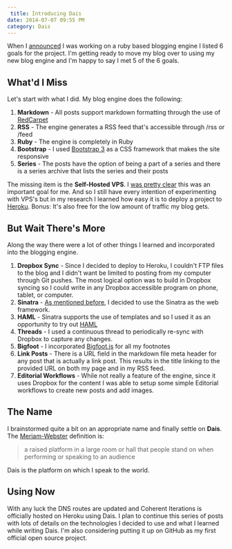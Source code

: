 ```yaml
---
 title: Introducing Dais
date: 2014-07-07 09:55 PM
category: Dais
---
```


When I [announced](/2014/05/20/web-project-ruby-blog) I was working on a ruby based blogging engine I listed 6 goals for the project. I'm getting ready to move my blog over to using my new blog engine and I'm happy to say I met 5 of the 6 goals.

## What'd I Miss
Let's start with what I did. My blog engine does the following:

1. **Markdown** - All posts support markdown formatting through the use of [RedCarpet](https://github.com/vmg/redcarpet)
2. **RSS** - The engine generates a RSS feed that's accessible through /rss or /feed
3. **Ruby** - The engine is completely in Ruby
4. **Bootstrap** - I used [Bootstrap 3](http://getbootstrap.com/) as a CSS framework that makes the site responsive
5. **Series** - The posts have the option of being a part of a series and there is a series archive that lists the series and their posts

The missing item is the **Self-Hosted VPS**. I [was pretty clear](/2014/05/26/ruby-project-conscious-decisions) this was an important goal for me. And so I still have every intention of experimenting with VPS's but in my research I learned how easy it is to deploy a project to [Heroku](https://www.heroku.com/).  Bonus: It's also free for the low amount of traffic my blog gets.

## But Wait There's More

Along the way there were a lot of other things I learned and incorporated into the blogging engine.

1. **Dropbox Sync** - Since I decided to deploy to Heroku, I couldn't FTP files to the blog and I didn't want be limited to posting from my computer through Git pushes. The most logical option was to build in Dropbox syncing so I could write in any Dropbox accessible program on phone, tablet, or computer.
2. **Sinatra** - [As mentioned before](/2014/06/06/ruby-project-web-frameworks), I decided to use the Sinatra as the web framework.
3. **HAML** - Sinatra supports the use of templates and so I used it as an opportunity to try out [HAML](http://haml.info)
4. **Threads** - I used a continuous thread to periodically re-sync with Dropbox to capture any changes.
5. **Bigfoot** -  I incorporated [Bigfoot.js](http://www.bigfootjs.com) for all my footnotes
6. **Link Posts** - There is a URL field in the markdown file meta header for any post that is actually a link post.  This results in the title linking to the provided URL on both my page and in my RSS feed.
7. **Editorial Workflows** - While not really a feature of the engine, since it uses Dropbox for the content I was able to setup some simple Editorial workflows to create new posts and add images.

## The Name

I brainstormed quite a bit on an appropriate name and finally settle on **Dais**.  The [Meriam-Webster](http://www.merriam-webster.com/dictionary/dais) definition is:

> a raised platform in a large room or hall that people stand on when performing or speaking to an audience

Dais is the platform on which I speak to the world.

## Using Now

With any luck the DNS routes are updated and Coherent Iterations is officially hosted on Heroku using Dais.  I plan to continue this series of posts with lots of details on the technologies I decided to use and what I learned while writing Dais.  I'm also considering putting it up on GitHub as my first official open source project.
